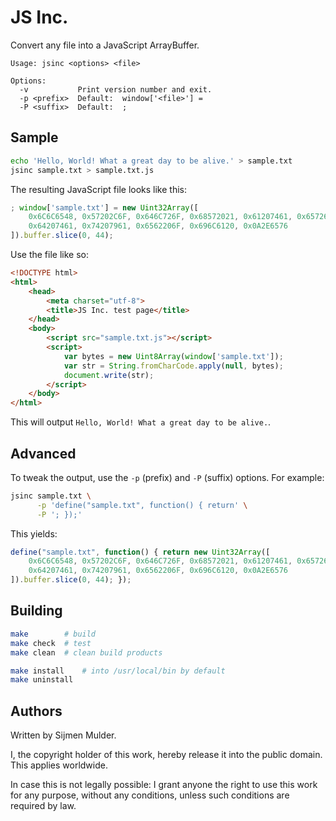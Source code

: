 JS Inc.
=======

Convert any file into a JavaScript ArrayBuffer.

```
Usage: jsinc <options> <file>

Options:
  -v           Print version number and exit.
  -p <prefix>  Default:  window['<file>'] =
  -P <suffix>  Default:  ;
```


Sample
------

```bash
echo 'Hello, World! What a great day to be alive.' > sample.txt
jsinc sample.txt > sample.txt.js
```

The resulting JavaScript file looks like this:

```javascript
; window['sample.txt'] = new Uint32Array([
    0x6C6C6548, 0x57202C6F, 0x646C726F, 0x68572021, 0x61207461, 0x65726720,
    0x64207461, 0x74207961, 0x6562206F, 0x696C6120, 0x0A2E6576
]).buffer.slice(0, 44);
```

Use the file like so:

```html
<!DOCTYPE html>
<html>
    <head>
        <meta charset="utf-8">
        <title>JS Inc. test page</title>
    </head> 
    <body>
        <script src="sample.txt.js"></script>
        <script>
            var bytes = new Uint8Array(window['sample.txt']);
            var str = String.fromCharCode.apply(null, bytes);
            document.write(str);
        </script>
    </body>
</html>
```

This will output `Hello, World! What a great day to be alive.`.


Advanced
--------

To tweak the output, use the `-p` (prefix) and `-P` (suffix) options. For
example:

```bash
jsinc sample.txt \
      -p 'define("sample.txt", function() { return' \
      -P '; });'
```

This yields:

```javascript
define("sample.txt", function() { return new Uint32Array([
    0x6C6C6548, 0x57202C6F, 0x646C726F, 0x68572021, 0x61207461, 0x65726720,
    0x64207461, 0x74207961, 0x6562206F, 0x696C6120, 0x0A2E6576
]).buffer.slice(0, 44); });
```


Building
--------

```bash
make        # build
make check  # test
make clean  # clean build products

make install    # into /usr/local/bin by default
make uninstall
```


Authors
-------

Written by Sijmen Mulder.

I, the copyright holder of this work, hereby release it into the public
domain. This applies worldwide.

In case this is not legally possible: I grant anyone the right to use this
work for any purpose, without any conditions, unless such conditions are
required by law.
